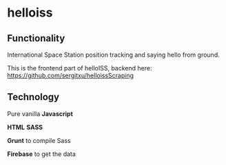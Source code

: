 # helloiss
## Functionality
International Space Station position tracking and saying hello from ground.

This is the frontend part of helloISS, backend here: https://github.com/sergitxu/helloissScraping 

## Technology
Pure vanilla **Javascript**

**HTML** **SASS**

**Grunt** to compile Sass

**Firebase** to get the data
